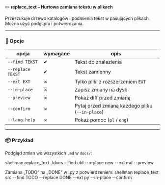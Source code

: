 ✏️ **replace_text – Hurtowa zamiana tekstu w plikach**

Przeszukuje drzewo katalogów i podmienia tekst w pasujących plikach. Można użyć podglądu i potwierdzania.

---

### 🔧 Opcje

| opcja | wymagane | opis |
|-------|----------|------|
| `--find TEKST`    | ✔ | Tekst do znalezienia |
| `--replace TEKST` | ✔ | Tekst zamienny |
| `--ext EXT`       | ✗ | Tylko pliki z rozszerzeniem `EXT` |
| `--in-place`      | ✗ | Zapisz zmiany na dysk |
| `--preview`       | ✗ | Pokaż diff przed zmianą |
| `--confirm`       | ✗ | Pytaj przed zmianą każdego pliku (`--in-place`) |
| `--lang-help`     | ✗ | Pokaż pomoc (`pl` / `eng`) |

---

### 📦 Przykład

Podgląd zmian we wszystkich `.md` w `docs/`:

shellman replace_text ./docs --find old --replace new --ext md --preview

Zamiana „TODO” na „DONE” w .py z potwierdzeniem:
shellman replace_text src --find TODO --replace DONE --ext py --in-place --confirm
